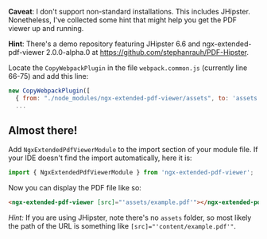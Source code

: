 **Caveat**: I don't support non-standard installations. This includes JHipster. Nonetheless, I've collected some hint that might help you get the PDF viewer up and running.

**Hint**: There's a demo repository featuring JHipster 6.6 and ngx-extended-pdf-viewer 2.0.0-alpha.0 at
<a target="#" href="https://github.com/stephanrauh/PDF-Hipster">https://github.com/stephanrauh/PDF-Hipster</a>.

Locate the `CopyWebpackPlugin` in the file `webpack.common.js` (currently line 66-75) and add this line:

```javascript
new CopyWebpackPlugin([
  { from: "./node_modules/ngx-extended-pdf-viewer/assets", to: 'assets' },
  ...
```

## Almost there!

Add `NgxExtendedPdfViewerModule` to the import section of your module file. If your IDE doesn't find
    the import automatically, here it is:

```typescript
import { NgxExtendedPdfViewerModule } from 'ngx-extended-pdf-viewer';
```

Now you can display the PDF file like so:

```html
<ngx-extended-pdf-viewer [src]="'assets/example.pdf'"></ngx-extended-pdf-viewer>
```

_Hint:_ If you are using JHipster, note there's no `assets` folder, so most likely the path of the URL is something like `[src]="'content/example.pdf'"`.
